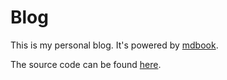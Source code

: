 # Blog

This is my personal blog. It's powered by [mdbook](https://github.com/rust-lang/mdBook).

The source code can be found [here](https://github.com/MoAlyousef/blog).